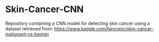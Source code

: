 # Skin-Cancer-CNN
Repository containing a CNN model for detecting skin cancer using a dataset retrieved from: https://www.kaggle.com/fanconic/skin-cancer-malignant-vs-benign
